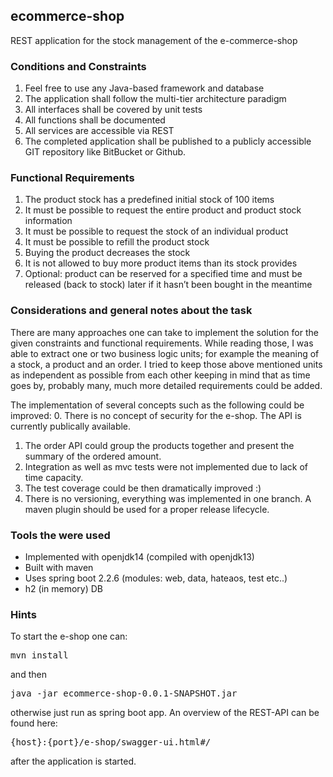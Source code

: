 ## ecommerce-shop
REST application for the stock management of the e-commerce-shop

### Conditions and Constraints
1. Feel free to use any Java-based framework and database
2. The application shall follow the multi-tier architecture paradigm
3. All interfaces shall be covered by unit tests
4. All functions shall be documented
5. All services are accessible via REST
6. The completed application shall be published to a publicly accessible GIT repository
like BitBucket or Github.

### Functional Requirements
1. The product stock has a predefined initial stock of 100 items
2. It must be possible to request the entire product and product stock information
3. It must be possible to request the stock of an individual product
4. It must be possible to refill the product stock
5. Buying the product decreases the stock
6. It is not allowed to buy more product items than its stock provides
7. Optional: product can be reserved for a specified time and must be released (back to
stock) later if it hasn’t been bought in the meantime

### Considerations and general notes about the task

There are many approaches one can take to implement the solution for the given constraints and functional requirements.
While reading those, I was able to extract one or two business logic units; for example the meaning of a stock, a product and an order.
I tried to keep those above mentioned units as independent as possible from each other keeping in mind that as time goes by, 
probably many, much more detailed requirements could be added.

The implementation of several concepts such as the following could be improved:
0. There is no concept of security for the e-shop. The API is currently publically available. 
1. The order API could group the products together and present the summary of the ordered amount.
2. Integration as well as mvc tests were not implemented due to lack of time capacity. 
3. The test coverage could be then dramatically improved :)
4. There is no versioning, everything was implemented in one branch. A maven plugin should be used for a proper release lifecycle.

### Tools the were used
- Implemented with openjdk14 (compiled with openjdk13)
- Built with maven
- Uses spring boot 2.2.6 (modules: web, data, hateaos, test etc..)
- h2 (in memory) DB

### Hints
To start the e-shop one can:
<pre>mvn install</pre>
and then <pre>java -jar ecommerce-shop-0.0.1-SNAPSHOT.jar</pre> otherwise just run as spring boot app.
An overview of the REST-API can be found here: <pre>{host}:{port}/e-shop/swagger-ui.html#/</pre> after the application is started.

